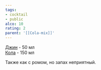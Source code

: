 ```yaml
---
tags:
- cocktail
- public
alco: 10
rating: 2
parent: '[[Cola-mix]]'
---
```


[Джин](%D0%94%D0%B6%D0%B8%D0%BD.md) - 50 мл  
[Кола](%D0%9A%D0%BE%D0%BB%D0%B0.md) - 150 мл

Также как с ромом, но запах неприятный.
